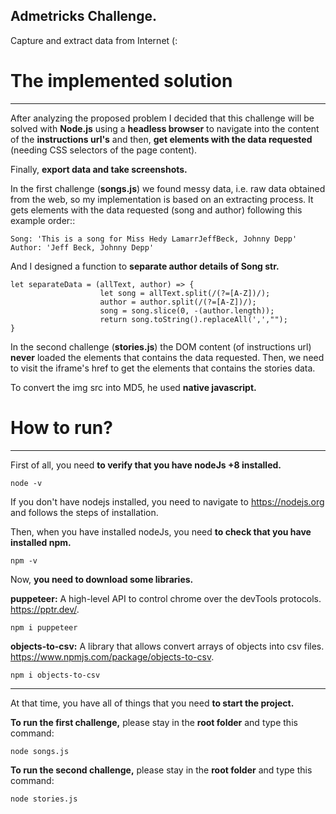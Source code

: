 ## Admetricks Challenge.
Capture and extract data from Internet (:

# The implemented solution
***
After analyzing the proposed problem I decided that this challenge will be solved with **Node.js** using a **headless browser** to navigate into the 
content of the **instructions url's** and then, **get elements with the data requested** (needing CSS selectors of the page content).

Finally, **export data and take screenshots.**

In the first challenge (**songs.js**) we found messy data, i.e. raw data obtained from the web, so my implementation is based on an extracting process. It gets elements with the data requested (song and author) following this example order::

    Song: 'This is a song for Miss Hedy LamarrJeffBeck, Johnny Depp'
    Author: 'Jeff Beck, Johnny Depp'

And I designed a function to **separate author details of Song str.**

    let separateData = (allText, author) => {
                        let song = allText.split(/(?=[A-Z])/); 
                        author = author.split(/(?=[A-Z])/);
                        song = song.slice(0, -(author.length)); 
                        return song.toString().replaceAll(',',"");
    }
    
In the second challenge (**stories.js**) the DOM content (of instructions url) **never** loaded the elements that contains the data requested. Then, we need to visit the iframe's href to get the elements that contains the stories data.

To convert the img src into MD5, he used **native javascript.**

# How to run?
***
First of all, you need **to verify that you have nodeJs +8 installed.**

    node -v

If you don't have nodejs installed, you need to navigate to https://nodejs.org and follows the steps of installation.

Then, when you have installed nodeJs, you need **to check that you have installed npm.**

    npm -v

Now, **you need to download some libraries.**

**puppeteer:** A high-level API to control chrome over the devTools protocols. https://pptr.dev/.

    npm i puppeteer 
    
**objects-to-csv:** A library that allows convert arrays of objects into csv files. https://www.npmjs.com/package/objects-to-csv.

    npm i objects-to-csv 

***

At that time, you have all of things that you need **to start the project.**

**To run the first challenge,** please stay in the **root folder** and type this command:

    node songs.js 

**To run the second challenge,** please stay in the **root folder** and type this command:

    node stories.js



